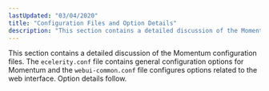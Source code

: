 ```yaml
---
lastUpdated: "03/04/2020"
title: "Configuration Files and Option Details"
description: "This section contains a detailed discussion of the Momentum configuration files The ecelerity conf file contains general configuration options for Momentum and the webui common conf file configures options related to the web interface Option details follow..."
---
```


This section contains a detailed discussion of the Momentum configuration files. The `ecelerity.conf` file contains general configuration options for Momentum and the `webui-common.conf` file configures options related to the web interface. Option details follow.